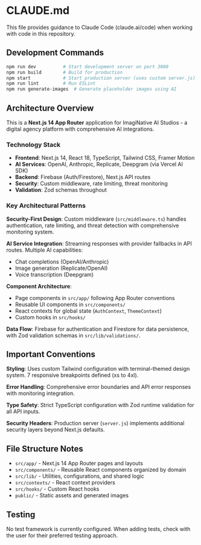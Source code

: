 # CLAUDE.md

This file provides guidance to Claude Code (claude.ai/code) when working with code in this repository.

## Development Commands

```bash
npm run dev          # Start development server on port 3000
npm run build        # Build for production
npm start            # Start production server (uses custom server.js)
npm run lint         # Run ESLint
npm run generate-images  # Generate placeholder images using AI
```

## Architecture Overview

This is a **Next.js 14 App Router** application for ImagiNative AI Studios - a digital agency platform with comprehensive AI integrations.

### Technology Stack

- **Frontend**: Next.js 14, React 18, TypeScript, Tailwind CSS, Framer Motion
- **AI Services**: OpenAI, Anthropic, Replicate, Deepgram (via Vercel AI SDK)
- **Backend**: Firebase (Auth/Firestore), Next.js API routes
- **Security**: Custom middleware, rate limiting, threat monitoring
- **Validation**: Zod schemas throughout

### Key Architectural Patterns

**Security-First Design**: Custom middleware (`src/middleware.ts`) handles authentication, rate limiting, and threat detection with comprehensive monitoring system.

**AI Service Integration**: Streaming responses with provider fallbacks in API routes. Multiple AI capabilities:

- Chat completions (OpenAI/Anthropic)
- Image generation (Replicate/OpenAI)  
- Voice transcription (Deepgram)

**Component Architecture**:

- Page components in `src/app/` following App Router conventions
- Reusable UI components in `src/components/`
- React contexts for global state (`AuthContext`, `ThemeContext`)
- Custom hooks in `src/hooks/`

**Data Flow**: Firebase for authentication and Firestore for data persistence, with Zod validation schemas in `src/lib/validations/`.

## Important Conventions

**Styling**: Uses custom Tailwind configuration with terminal-themed design system. 7 responsive breakpoints defined (xs to 4xl).

**Error Handling**: Comprehensive error boundaries and API error responses with monitoring integration.

**Type Safety**: Strict TypeScript configuration with Zod runtime validation for all API inputs.

**Security Headers**: Production server (`server.js`) implements additional security layers beyond Next.js defaults.

## File Structure Notes

- `src/app/` - Next.js 14 App Router pages and layouts
- `src/components/` - Reusable React components organized by domain
- `src/lib/` - Utilities, configurations, and shared logic
- `src/contexts/` - React context providers
- `src/hooks/` - Custom React hooks
- `public/` - Static assets and generated images

## Testing

No test framework is currently configured. When adding tests, check with the user for their preferred testing approach.
